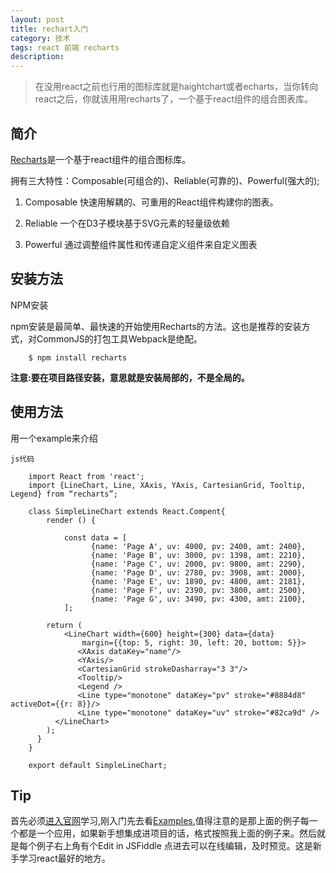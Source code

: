 ```yaml
---
layout: post
title: rechart入门
category: 技术
tags: react 前端 recharts
description:
---
```



> 在没用react之前也行用的图标库就是haightchart或者echarts，当你转向react之后，你就该用用recharts了，一个基于react组件的组合图表库。

简介
---
[Recharts](http://recharts.org/)是一个基于react组件的组合图标库。

拥有三大特性：Composable(可组合的)、Reliable(可靠的)、Powerful(强大的);


1. 	Composable 快速用解耦的、可重用的React组件构建你的图表。

2. 	Reliable 一个在D3子模块基于SVG元素的轻量级依赖

3. 	Powerful 通过调整组件属性和传递自定义组件来自定义图表

安装方法
---
NPM安装

npm安装是最简单、最快速的开始使用Recharts的方法。这也是推荐的安装方式，对CommonJS的打包工具Webpack是绝配。

		$ npm install recharts
**注意:要在项目路径安装，意思就是安装局部的，不是全局的。**


使用方法
---
用一个example来介绍

	js代码

		import React from 'react';
		import {LineChart, Line, XAxis, YAxis, CartesianGrid, Tooltip, Legend} from “recharts”;

		class SimpleLineChart extends React.Compent{
			render () {

				const data = [
				      {name: 'Page A', uv: 4000, pv: 2400, amt: 2400},
				      {name: 'Page B', uv: 3000, pv: 1398, amt: 2210},
				      {name: 'Page C', uv: 2000, pv: 9800, amt: 2290},
				      {name: 'Page D', uv: 2780, pv: 3908, amt: 2000},
				      {name: 'Page E', uv: 1890, pv: 4800, amt: 2181},
				      {name: 'Page F', uv: 2390, pv: 3800, amt: 2500},
				      {name: 'Page G', uv: 3490, pv: 4300, amt: 2100},
				];

		  	return (
		    	<LineChart width={600} height={300} data={data}
		            margin={{top: 5, right: 30, left: 20, bottom: 5}}>
			       <XAxis dataKey="name"/>
			       <YAxis/>
			       <CartesianGrid strokeDasharray="3 3"/>
			       <Tooltip/>
			       <Legend />
			       <Line type="monotone" dataKey="pv" stroke="#8884d8" activeDot={{r: 8}}/>
			       <Line type="monotone" dataKey="uv" stroke="#82ca9d" />
		      </LineChart>
		    );
		  }
		}

		export default SimpleLineChart;

Tip
---

首先必须[进入官网](http://recharts.org/)学习,刚入门先去看[Examples](http://recharts.org/examples),值得注意的是那上面的例子每一个都是一个应用，如果新手想集成进项目的话，格式按照我上面的例子来。然后就是每个例子右上角有个Edit in JSFiddle 点进去可以在线编辑，及时预览。这是新手学习react最好的地方。
